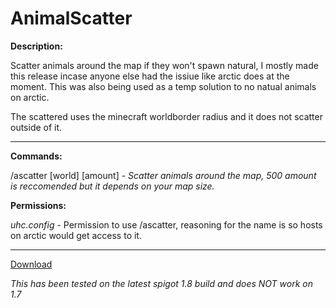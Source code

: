 # AnimalScatter

**Description:**

Scatter animals around the map if they won't spawn natural, I mostly made this release incase anyone else had the issiue like arctic does at the moment. This was also being used as a temp solution to no natual animals on arctic.

The scattered uses the minecraft worldborder radius and it does not scatter outside of it.

___

**Commands:**

/ascatter [world] [amount] - *Scatter animals around the map, 500 amount is reccomended but it depends on your map size.*

**Permissions:**

*uhc.config* - Permission to use /ascatter, reasoning for the name is so hosts on arctic would get access to it.

___
[Download](https://github.com/LeonTG77/AnimalScatter/releases)

*This has been tested on the latest spigot 1.8 build and does NOT work on 1.7*
